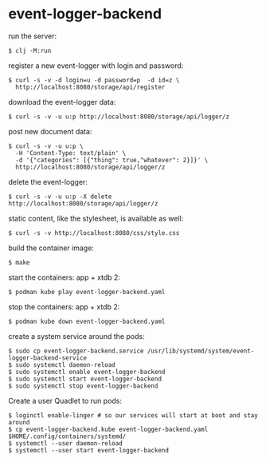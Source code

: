 # event-logger-backend

run the server:
```
$ clj -M:run
```

register a new event-logger with login and password:
```
$ curl -s -v -d login=u -d password=p  -d id=z \
  http://localhost:8080/storage/api/register
```

download the event-logger data:
```
$ curl -s -v -u u:p http://localhost:8080/storage/api/logger/z
```

post new document data:
```
$ curl -s -v -u u:p \
  -H 'Content-Type: text/plain' \
  -d '{"categories": [{"thing": true,"whatever": 2}]}' \
  http://localhost:8080/storage/api/logger/z
```

delete the event-logger:
```
$ curl -s -v -u u:p -X delete http://localhost:8080/storage/api/logger/z
```

static content, like the stylesheet, is available as well:
```
$ curl -s -v http://localhost:8080/css/style.css
```

build the container image:
```
$ make
```

start the containers: app + xtdb 2:
```
$ podman kube play event-logger-backend.yaml
```

stop the containers: app + xtdb 2:
```
$ podman kube down event-logger-backend.yaml
```

create a system service around the pods:
```
$ sudo cp event-logger-backend.service /usr/lib/systemd/system/event-logger-backend-service
$ sudo systemctl daemon-reload
$ sudo systemctl enable event-logger-backend
$ sudo systemctl start event-logger-backend
$ sudo systemctl stop event-logger-backend
```

Create a user Quadlet to run pods:
```
$ loginctl enable-linger # so our services will start at boot and stay around
$ cp event-logger-backend.kube event-logger-backend.yaml $HOME/.config/containers/systemd/
$ systemctl --user daemon-reload
$ systemctl --user start event-logger-backend
```

